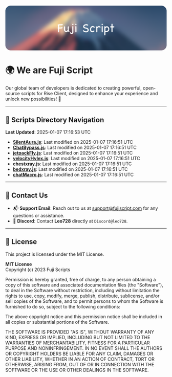 ![Banner](.github/b.webp)

# 🌍 **We are Fuji Script**

Our global team of developers is dedicated to creating powerful, open-source scripts for Rise Client, designed to enhance your experience and unlock new possibilities! 🌟

---
<!-- SCRIPTS_NAVIGATION_START -->
## 📂 **Scripts Directory Navigation**

**Last Updated**: 2025-01-07 17:16:53 UTC

- **[SilentAura.js](scripts/SilentAura.js)**: Last modified on 2025-01-07 17:16:51 UTC
- **[ChatBypass.js](scripts/ChatBypass.js)**: Last modified on 2025-01-07 17:16:51 UTC
- **[jetpackFly.js](scripts/jetpackFly.js)**: Last modified on 2025-01-07 17:16:51 UTC
- **[velocityHylex.js](scripts/velocityHylex.js)**: Last modified on 2025-01-07 17:16:51 UTC
- **[chestxray.js](scripts/chestxray.js)**: Last modified on 2025-01-07 17:16:51 UTC
- **[bedxray.js](scripts/bedxray.js)**: Last modified on 2025-01-07 17:16:51 UTC
- **[chatMacro.js](scripts/chatMacro.js)**: Last modified on 2025-01-07 17:16:51 UTC

<!-- SCRIPTS_NAVIGATION_END -->

---

## 💬 **Contact Us**  
- 📬 **Support Email**: Reach out to us at [support@fujiscript.com](mailto:support@fujiscript.com) for any questions or assistance.  
- 💬 **Discord**: Contact **Leo728** directly at `Discord@leo728`.

---

## 📜 **License**

This project is licensed under the MIT License.  

**MIT License**  
Copyright (c) 2023 Fuji Scripts  

Permission is hereby granted, free of charge, to any person obtaining a copy of this software and associated documentation files (the "Software"), to deal in the Software without restriction, including without limitation the rights to use, copy, modify, merge, publish, distribute, sublicense, and/or sell copies of the Software, and to permit persons to whom the Software is furnished to do so, subject to the following conditions:  

The above copyright notice and this permission notice shall be included in all copies or substantial portions of the Software.  

THE SOFTWARE IS PROVIDED "AS IS", WITHOUT WARRANTY OF ANY KIND, EXPRESS OR IMPLIED, INCLUDING BUT NOT LIMITED TO THE WARRANTIES OF MERCHANTABILITY, FITNESS FOR A PARTICULAR PURPOSE AND NONINFRINGEMENT. IN NO EVENT SHALL THE AUTHORS OR COPYRIGHT HOLDERS BE LIABLE FOR ANY CLAIM, DAMAGES OR OTHER LIABILITY, WHETHER IN AN ACTION OF CONTRACT, TORT OR OTHERWISE, ARISING FROM, OUT OF OR IN CONNECTION WITH THE SOFTWARE OR THE USE OR OTHER DEALINGS IN THE SOFTWARE.  
